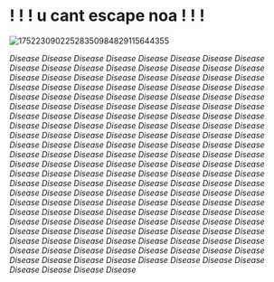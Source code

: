 # ! ! ! u cant escape noa ! ! !


![17522309022528350984829115644355](https://github.com/user-attachments/assets/9cdf317f-44f4-413f-838f-a6b18fe43701)

*Disease Disease Disease Disease Disease Disease Disease Disease Disease Disease Disease Disease Disease Disease Disease Disease Disease Disease Disease Disease Disease Disease Disease Disease Disease Disease Disease Disease Disease Disease Disease Disease Disease Disease Disease Disease Disease Disease Disease Disease Disease Disease Disease Disease Disease Disease Disease Disease Disease Disease Disease Disease Disease Disease Disease Disease Disease Disease Disease Disease Disease Disease Disease Disease Disease Disease Disease Disease Disease Disease Disease Disease Disease Disease Disease Disease Disease Disease Disease Disease Disease Disease Disease Disease Disease Disease Disease Disease Disease Disease Disease Disease Disease Disease Disease Disease Disease Disease Disease Disease Disease Disease Disease Disease Disease Disease Disease Disease Disease Disease Disease Disease Disease Disease Disease Disease Disease Disease Disease Disease Disease Disease Disease Disease Disease Disease Disease Disease Disease Disease Disease Disease Disease Disease Disease Disease Disease Disease Disease Disease Disease Disease Disease Disease Disease Disease Disease Disease Disease Disease Disease Disease Disease Disease Disease Disease Disease Disease Disease Disease Disease Disease Disease Disease Disease Disease Disease Disease Disease Disease Disease Disease Disease Disease Disease Disease Disease Disease Disease Disease*
